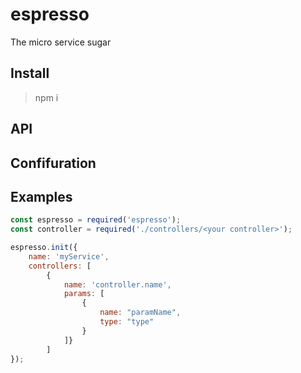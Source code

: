 # espresso
The micro service sugar

## Install

> npm i 


## API



## Confifuration 

## Examples
```javascript
const espresso = required('espresso');
const controller = required('./controllers/<your controller>');

espresso.init({
    name: 'myService',
    controllers: [
        {
            name: 'controller.name',
            params: [
                {
                    name: "paramName",
                    type: "type"
                }
            ]}
        ]
});

```


